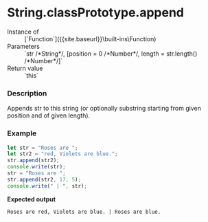 # String.classPrototype.append

<dl>
<dt> Instance of </dt><dd markdown="1">
 [`Function`]({{site.baseurl}}\built-ins\Function) 
</dd>
<dt> Parameters </dt><dd markdown="1">
 `str /*String*/, [position = 0 /*Number*/, length = str.length() /*Number*/]` 
</dd>
<dt> Return value </dt><dd markdown="1">
 `this` 
</dd>

</dl>

### Description

Appends str to this string (or optionally 
substring starting from given position 
and of given length).

### Example

```js
let str = "Roses are ";
let str2 = "red, Violets are blue.";
str.append(str2);
console.write(str);
str = "Roses are ";
str.append(str2, 17, 5);
console.write(" | ", str);
```

**Expected output**

```
Roses are red, Violets are blue. | Roses are blue.
```

